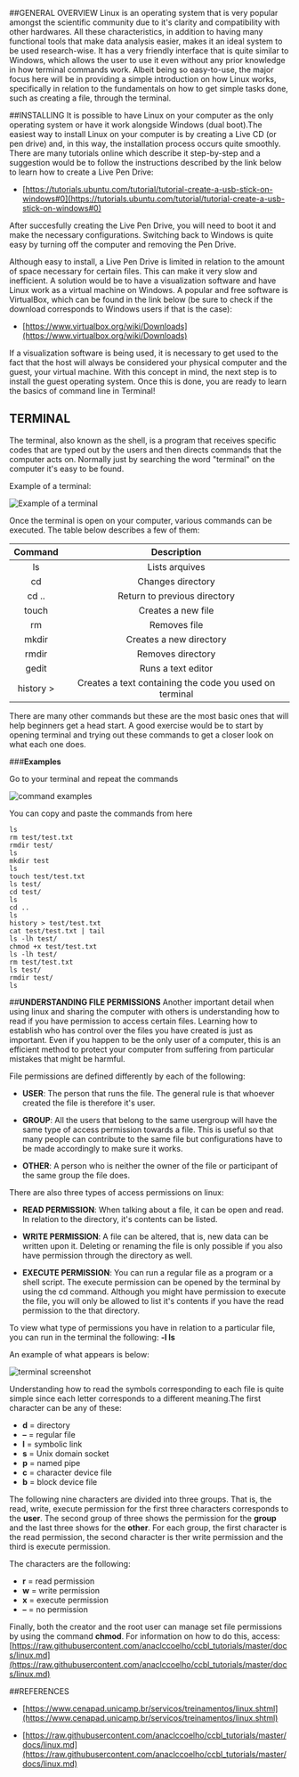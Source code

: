 ##GENERAL OVERVIEW
Linux is an operating system that is very popular amongst the scientific community due to it's clarity and compatibility with other hardwares. All these characteristics, in addition to having many functional tools that make data analysis easier, makes it an ideal system to be used research-wise.
It has a very friendly interface that is quite similar to Windows, which allows the user to use it even without any prior knowledge in how terminal commands work. Albeit being so easy-to-use, the major focus here will be in providing a simple introduction on how Linux works, specifically in relation to the fundamentals on how to get simple tasks done, such as creating a file, through the terminal.

##INSTALLING
It is possible to have Linux on your computer as the only operating system or have it work alongside Windows (dual boot).The easiest way to install Linux on your computer is by creating a Live CD (or pen drive) and, in this way, the installation process occurs quite smoothly. There are many tutorials online which describe it step-by-step and a suggestion would be to follow the instructions described by the link below to learn how to create a Live Pen Drive:

- [https://tutorials.ubuntu.com/tutorial/tutorial-create-a-usb-stick-on-windows#0](https://tutorials.ubuntu.com/tutorial/tutorial-create-a-usb-stick-on-windows#0)

After succesfully creating the Live Pen Drive, you will need to boot it and make the necessary configurations. Switching back to Windows is quite easy by turning off the computer and removing the Pen Drive.

Although easy to install, a Live Pen Drive is limited in relation to the amount of space necessary for certain files. This can make it very slow and inefficient. A solution would be to have a visualization software and have Linux work as a virtual machine on Windows. A popular and free software is VirtualBox, which can be found in the link below (be sure to check if the download corresponds to Windows users if that is the case):

- [https://www.virtualbox.org/wiki/Downloads](https://www.virtualbox.org/wiki/Downloads)

If a visualization software is being used, it is necessary to get used to the fact that the host will always be considered your physical computer and the guest, your virtual machine. With this concept in mind, the next step is to install the guest operating system. Once this is done, you are ready to learn the basics of command line in Terminal!

## TERMINAL
The terminal, also known as the shell, is a program that receives specific codes that are typed out by the users and then directs commands that the computer acts on. Normally just by searching the word "terminal" on the computer it's easy to be found.

Example of a terminal:

![Example of a terminal](img/term/screenshotterm.png)

Once the terminal is open on your computer, various commands can be executed. The table below describes a few of them:

|**Command**          |**Description** 
|:-------------------:|:-------------------:|
|ls                   | Lists arquives      |
|cd                   | Changes directory   |
|cd ..                | Return to previous directory|
|touch                | Creates a new file  |
|rm                   | Removes file        |
|mkdir                | Creates a new directory|
|rmdir                | Removes directory 
|gedit                | Runs a text editor     |
|history >            | Creates a text containing the code you used on terminal|

There are many other commands but these are the most basic ones that will help beginners get a head start. A good exercise would be to start by opening terminal and trying out these commands to get a closer look on what each one does.

###**Examples**

Go to your terminal and repeat the commands

![command examples](img/term/terminal-1.png)

You can copy and paste the commands from here

```
ls
rm test/test.txt
rmdir test/
ls
mkdir test
ls
touch test/test.txt
ls test/
cd test/
ls
cd ..
ls
history > test/test.txt
cat test/test.txt | tail
ls -lh test/
chmod +x test/test.txt
ls -lh test/
rm test/test.txt
ls test/
rmdir test/
ls
```


##**UNDERSTANDING FILE PERMISSIONS**
Another important detail when using linux and sharing the computer with others is understanding how to read if you have permission to access certain files. Learning how to establish who has control over the files you have created is just as important. Even if you happen to be the only user of a computer, this is an efficient method to protect your computer from suffering from particular mistakes that might be harmful.

File permissions are defined differently by each of the following:

-  **USER**: The person that runs the file. The general rule is that whoever created the file is therefore it's user.

-  **GROUP**: All the users that belong to the same usergroup will have the same type of access permission towards a file. This is useful so that many people can contribute to the same file but configurations have to be made accordingly to make sure it works.

-  **OTHER**: A person who is neither the owner of the file or participant of the same group the file does.

There are also three types of access permissions on linux:

-  **READ PERMISSION**: When talking about a file, it can be open and read. In relation to the directory, it's contents can be listed.

-  **WRITE PERMISSION**: A file can be altered, that is, new data can be written upon it. Deleting or renaming the file is only possible if you also have permission through the directory as well.

-  **EXECUTE PERMISSION**: You can run a regular file as a program or a shell script. The execute permission can be opened by the terminal by using the cd command. Although you might have permission to execute the file, you will only be allowed to list it's contents if you have the read permission to the that directory.

To view what type of permissions you have in relation to a particular file, you can run in the terminal the following: **-l ls**

An example of what appears is below:

![terminal screenshot](img/term/drawing.png)

Understanding how to read the symbols corresponding to each file is quite simple since each letter corresponds to a different meaning.The first character can be any of these:

-  **d** = directory
-  **–** = regular file
-  **l** = symbolic link
-  **s** = Unix domain socket
-  **p** = named pipe
-  **c** = character device file
-  **b** = block device file

The following nine characters are divided into three groups. That is, the read, write, execute permission for the first three characters corresponds to the **user**. The second group of three shows the permission for the **group** and the last three shows for the **other**. For each group, the first character is the read permission, the second character is ther write permission and the third is execute permission.

The characters are the following:

-  **r** = read permission
-  **w** = write permission
-  **x** = execute permission
-  **–** = no permission

Finally, both the creator and the root user can manage set file permissions by using the command **chmod**. For information on how to do this, access: [https://raw.githubusercontent.com/anaclccoelho/ccbl_tutorials/master/docs/linux.md](https://raw.githubusercontent.com/anaclccoelho/ccbl_tutorials/master/docs/linux.md) 

##REFERENCES

- [https://www.cenapad.unicamp.br/servicos/treinamentos/linux.shtml](https://www.cenapad.unicamp.br/servicos/treinamentos/linux.shtml) 
 
- [https://raw.githubusercontent.com/anaclccoelho/ccbl_tutorials/master/docs/linux.md](https://raw.githubusercontent.com/anaclccoelho/ccbl_tutorials/master/docs/linux.md) 

